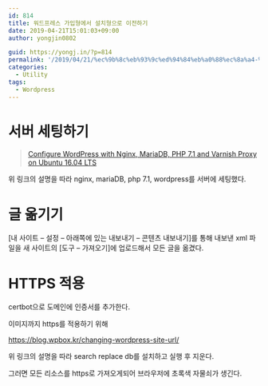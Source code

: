 ```yaml
---
id: 814
title: 워드프레스 가입형에서 설치형으로 이전하기
date: 2019-04-21T15:01:03+09:00
author: yongjin0802

guid: https://yongj.in/?p=814
permalink: '/2019/04/21/%ec%9b%8c%eb%93%9c%ed%94%84%eb%a0%88%ec%8a%a4-%ea%b0%80%ec%9e%85%ed%98%95%ec%97%90%ec%84%9c-%ec%84%a4%ec%b9%98%ed%98%95%ec%9c%bc%eb%a1%9c-%ec%9d%b4%ec%a0%84%ed%95%98%ea%b8%b0/'
categories:
  - Utility
tags:
  - Wordpress
---
```

# 서버 세팅하기

<div class="wp-block-embed__wrapper">
  <blockquote class="wp-embedded-content" data-secret="XHTaQ64BIQ">
    <a href="https://websiteforstudents.com/configure-wordpress-with-nginx-mariadb-php-7-1-and-varnish-proxy-on-ubuntu-16-04-lts/">Configure WordPress with Nginx, MariaDB, PHP 7.1 and Varnish Proxy on Ubuntu 16.04 LTS</a>
  </blockquote>
</div></figure> 

위 링크의 설명을 따라 nginx, mariaDB, php 7.1, wordpress를 서버에 세팅했다.

# 글 옮기기

[내 사이트 &#8211; 설정 &#8211; 아래쪽에 있는 내보내기 &#8211; 콘텐츠 내보내기]를 통해 내보낸 xml 파일을 새 사이트의 [도구 &#8211; 가져오기]에 업로드해서 모든 글을 옮겼다.

# HTTPS 적용

certbot으로 도메인에 인증서를 추가한다.

이미지까지 https를 적용하기 위해

<https://blog.wpbox.kr/changing-wordpress-site-url/>

위 링크의 설명을 따라 search replace db를 설치하고 실행 후 지운다.

그러면 모든 리소스를 https로 가져오게되어 브라우저에 초록색 자물쇠가 생긴다.